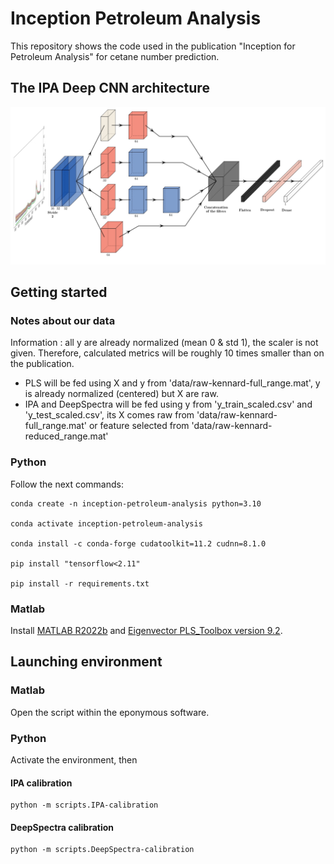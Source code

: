 # Inception Petroleum Analysis
This repository shows the code used in the publication "Inception for Petroleum Analysis" for cetane number prediction. 

## The IPA Deep CNN architecture

![The IPA architecture](Architecture_IPA___PlotNeuralNet.jpg)

## Getting started
### Notes about our data
Information : all y are already normalized (mean 0 & std 1), the scaler is not given. Therefore, calculated metrics will be roughly 10 times smaller than on the publication. 
- PLS will be fed using X and y from 'data/raw-kennard-full_range.mat', y is already normalized (centered) but X are raw.
- IPA and DeepSpectra will be fed using y from 'y_train_scaled.csv' and 'y_test_scaled.csv', its X comes raw from 'data/raw-kennard-full_range.mat' or feature selected from 'data/raw-kennard-reduced_range.mat'


### Python
Follow the next commands:
```
conda create -n inception-petroleum-analysis python=3.10

conda activate inception-petroleum-analysis 

conda install -c conda-forge cudatoolkit=11.2 cudnn=8.1.0

pip install "tensorflow<2.11"

pip install -r requirements.txt
```
### Matlab
Install [MATLAB R2022b](https://www.mathworks.com/products/new_products/release2022b.html) and [Eigenvector PLS_Toolbox version 9.2](https://wiki.eigenvector.com/index.php?title=Release_Notes_Version_9_2).

## Launching environment
### Matlab

Open the script within the eponymous software.

### Python

Activate the environment, then

#### IPA calibration
```
python -m scripts.IPA-calibration
```

#### DeepSpectra calibration
```
python -m scripts.DeepSpectra-calibration
```
